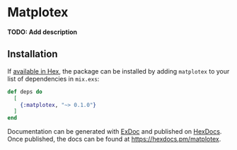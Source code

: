 # Matplotex

**TODO: Add description**

## Installation

If [available in Hex](https://hex.pm/docs/publish), the package can be installed
by adding `matplotex` to your list of dependencies in `mix.exs`:

```elixir
def deps do
  [
    {:matplotex, "~> 0.1.0"}
  ]
end
```

Documentation can be generated with [ExDoc](https://github.com/elixir-lang/ex_doc)
and published on [HexDocs](https://hexdocs.pm). Once published, the docs can
be found at <https://hexdocs.pm/matplotex>.

